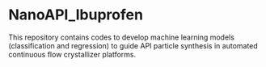 # NanoAPI_Ibuprofen
This repository contains codes to develop machine learning models (classification and regression) to guide API particle synthesis in automated continuous flow crystallizer platforms.
